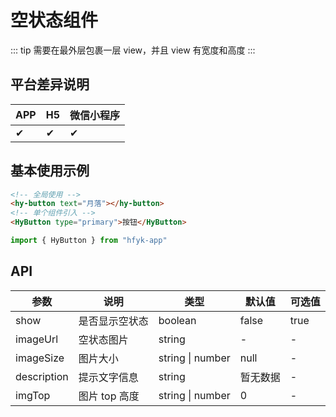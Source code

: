 # 空状态组件

::: tip
需要在最外层包裹一层 view，并且 view 有宽度和高度
:::

## 平台差异说明

| APP | H5 | 微信小程序 |
|---|---|----|
|✔| ✔  | ✔     |

## 基本使用示例

```html
<!-- 全局使用 -->
<hy-button text="月落"></hy-button>
<!-- 单个组件引入 -->
<HyButton type="primary">按钮</HyButton>
```
```ts
import { HyButton } from "hfyk-app"
```

## API

| 参数        | 说明           | 类型             | 默认值   | 可选值 |
| ----------- | -------------- | ---------------- | -------- | ------ |
| show        | 是否显示空状态 | boolean          | false    | true   |
| imageUrl    | 空状态图片     | string           | -        | -      |
| imageSize   | 图片大小       | string \| number | null     | -      |
| description | 提示文字信息   | string           | 暂无数据 | -      |
| imgTop      | 图片 top 高度  | string \| number | 0        | -      |
